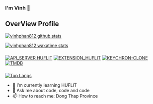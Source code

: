 ### I'm Vinh 👋

<!--
**vinhphan812/vinhphan812** is a ✨ _special_ ✨ repository because its `README.md` (this file) appears on your GitHub profile.-->

## OverView Profile

[![vinhphan812 github stats](https://github-readme-stats.vercel.app/api?username=vinhphan812&show_icons=true&theme=vision-friendly-dark&bg_color=45,ff8e3e,7f4eff&icon_color=ffffff&title_color=ffffff)](https://github.com/vinhphan812)

[![vinhphan812 wakatime stats](https://github-readme-stats.vercel.app/api/wakatime?username=vinhphan812)](https://github.com/vinhphan812)
#####
[![API_SERVER HUFLIT](https://github-readme-stats.vercel.app/api/pin/?username=vinhphan812&repo=API_HUFLIT_SERVER)](https://github.com/vinhphan812/API_HUFLIT_SERVER)
[![EXTENSION_HUFLIT](https://github-readme-stats.vercel.app/api/pin/?username=vinhphan812&repo=Huflit-Extension)](https://github.com/vinhphan812/Huflit-Extension)
[![KEYCHRON-CLONE](https://github-readme-stats.vercel.app/api/pin/?username=vinhphan812&repo=KeyChron-Clone)](https://github.com/vinhphan812/KeyChron-Clone)
[![TMDB](https://github-readme-stats.vercel.app/api/pin/?username=vinhphan812&repo=TMDB)](https://github.com/vinhphan812/TMDB)


#####
[![Top Langs](https://github-readme-stats.vercel.app/api/top-langs/?username=vinhphan812)](https://github.com/vinhphan812)
- 🌱 I’m currently learning HUFLIT
- 💬 Ask me about code, code and code
- 📫 How to reach me: Dong Thap Province
